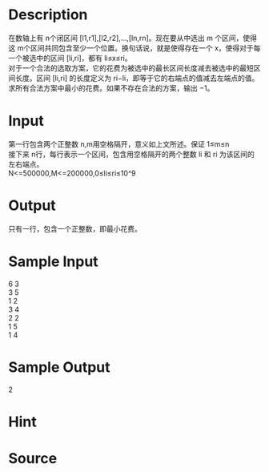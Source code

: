 
# Description

<div class="content"><div>在数轴上有 n个闭区间 [l1,r1],[l2,r2],...,[ln,rn]。现在要从中选出 m 个区间，使得这 m个区间共同包含至少一个位置。换句话说，就是使得存在一个 x，使得对于每一个被选中的区间 [li,ri]，都有 li≤x≤ri。</div>
<div></div>
<div>对于一个合法的选取方案，它的花费为被选中的最长区间长度减去被选中的最短区间长度。区间 [li,ri] 的长度定义为 ri−li，即等于它的右端点的值减去左端点的值。</div>
<div></div>
<div>求所有合法方案中最小的花费。如果不存在合法的方案，输出 −1。</div></div>

# Input

<div class="content"><div>第一行包含两个正整数 n,m用空格隔开，意义如上文所述。保证 1≤m≤n</div>
<div></div>
<div>接下来 n行，每行表示一个区间，包含用空格隔开的两个整数 li 和 ri 为该区间的左右端点。</div>
<div>N&lt;=500000,M&lt;=200000,0≤li≤ri≤10^9</div></div>

# Output

<div class="content"><div>只有一行，包含一个正整数，即最小花费。</div></div>

# Sample Input

<div class="content"><span class="sampledata">6 3<br/>
3 5<br/>
1 2<br/>
3 4<br/>
2 2<br/>
1 5<br/>
1 4</span></div>

# Sample Output

<div class="content"><span class="sampledata">2</span></div>

# Hint

<div class="content"><p></p></div>

# Source

<div class="content"><p><a href="problemset.php?search="></a></p></div>

